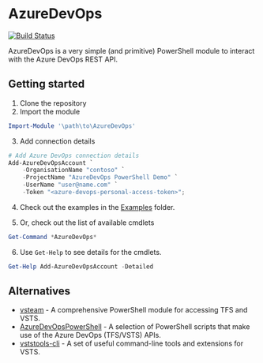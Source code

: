 # AzureDevOps

[![Build Status](https://dev.azure.com/azuredevops-powershell/azuredevops-powershell/_apis/build/status/azuredevops-powershell-ci)](https://dev.azure.com/azuredevops-powershell/azuredevops-powershell/_build/latest?definitionId=1)

AzureDevOps is a very simple (and primitive) PowerShell module to interact with the Azure DevOps REST API.

## Getting started

1. Clone the repository
2. Import the module

```powershell
Import-Module '\path\to\AzureDevOps'
```

3. Add connection details

```powershell
# Add Azure DevOps connection details
Add-AzureDevOpsAccount `
    -OrganisationName "contoso" `
    -ProjectName "AzureDevOps PowerShell Demo" `
    -UserName "user@name.com" `
    -Token "<azure-devops-personal-access-token>";
```

4. Check out the examples in the [Examples](./Examples) folder.

5. Or, check out the list of available cmdlets

```powershell
Get-Command *AzureDevOps*
```

6. Use `Get-Help` to see details for the cmdlets.

```powershell
Get-Help Add-AzureDevOpsAccount -Detailed
```

## Alternatives

 * [vsteam](https://github.com/DarqueWarrior/vsteam) - A comprehensive PowerShell module for accessing TFS and VSTS.
 * [AzureDevOpsPowerShell](https://github.com/rfennell/AzureDevOpsPowershell) - A selection of PowerShell scripts that make use of the Azure DevOps (TFS/VSTS) APIs.
 * [vststools-cli](https://github.com/AssureCare/vststools-cli) - A set of useful command-line tools and extensions for VSTS.
